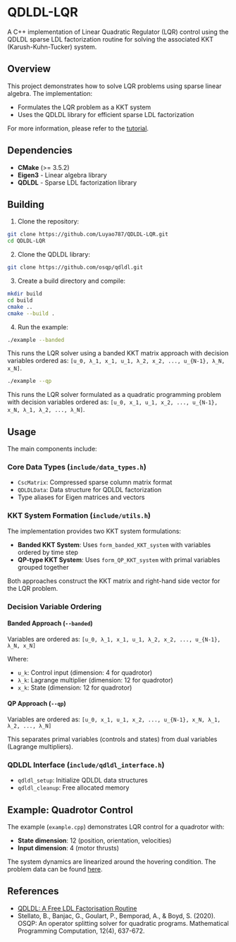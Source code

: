 # QDLDL-LQR

A C++ implementation of Linear Quadratic Regulator (LQR) control using the QDLDL sparse LDL factorization routine for solving the associated KKT (Karush-Kuhn-Tucker) system.

## Overview

This project demonstrates how to solve LQR problems using sparse linear algebra. The implementation:

- Formulates the LQR problem as a KKT system
- Uses the QDLDL library for efficient sparse LDL factorization

For more information, please refer to the [tutorial](https://luyao787.github.io/blog/2025/LQP2/).

## Dependencies

- **CMake** (>= 3.5.2)
- **Eigen3** - Linear algebra library
- **QDLDL** - Sparse LDL factorization library

## Building

1. Clone the repository:
```bash
git clone https://github.com/Luyao787/QDLDL-LQR.git
cd QDLDL-LQR
```

2. Clone the QDLDL library:
```bash
git clone https://github.com/osqp/qdldl.git
```

3. Create a build directory and compile:
```bash
mkdir build
cd build
cmake ..
cmake --build .
```

4. Run the example:
```bash
./example --banded
```
This runs the LQR solver using a banded KKT matrix approach with decision variables ordered as: `[u_0, λ_1, x_1, u_1, λ_2, x_2, ..., u_{N-1}, λ_N, x_N]`.

```bash
./example --qp
```
This runs the LQR solver formulated as a quadratic programming problem with decision variables ordered as: `[u_0, x_1, u_1, x_2, ..., u_{N-1}, x_N, λ_1, λ_2, ..., λ_N]`.


## Usage

The main components include:

### Core Data Types (`include/data_types.h`)
- `CscMatrix`: Compressed sparse column matrix format
- `QDLDLData`: Data structure for QDLDL factorization
- Type aliases for Eigen matrices and vectors

### KKT System Formation (`include/utils.h`)
The implementation provides two KKT system formulations:

- **Banded KKT System**: Uses `form_banded_KKT_system` with variables ordered by time step
- **QP-type KKT System**: Uses `form_QP_KKT_system` with primal variables grouped together

Both approaches construct the KKT matrix and right-hand side vector for the LQR problem.

### Decision Variable Ordering

#### Banded Approach (`--banded`)
Variables are ordered as: `[u_0, λ_1, x_1, u_1, λ_2, x_2, ..., u_{N-1}, λ_N, x_N]`

Where:
- `u_k`: Control input (dimension: 4 for quadrotor)
- `λ_k`: Lagrange multiplier (dimension: 12 for quadrotor)  
- `x_k`: State (dimension: 12 for quadrotor)

#### QP Approach (`--qp`)
Variables are ordered as: `[u_0, x_1, u_1, x_2, ..., u_{N-1}, x_N, λ_1, λ_2, ..., λ_N]`

This separates primal variables (controls and states) from dual variables (Lagrange multipliers).

### QDLDL Interface (`include/qdldl_interface.h`)
- `qdldl_setup`: Initialize QDLDL data structures
- `qdldl_cleanup`: Free allocated memory

## Example: Quadrotor Control

The example (`example.cpp`) demonstrates LQR control for a quadrotor with:

- **State dimension**: 12 (position, orientation, velocities)
- **Input dimension**: 4 (motor thrusts)

The system dynamics are linearized around the hovering condition. The problem data can be found [here](https://osqp.org/docs/release-0.6.3/examples/mpc.html).

## References

- [QDLDL: A Free LDL Factorisation Routine](https://github.com/osqp/qdldl)
- Stellato, B., Banjac, G., Goulart, P., Bemporad, A., & Boyd, S. (2020). OSQP: An operator splitting solver for quadratic programs. Mathematical Programming Computation, 12(4), 637-672.
